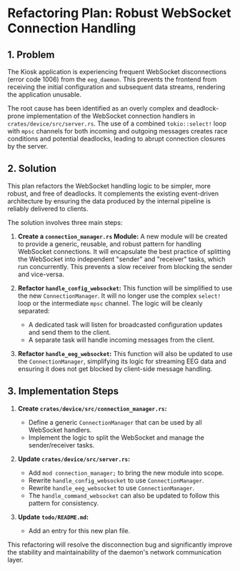 # Refactoring Plan: Robust WebSocket Connection Handling

## 1. Problem

The Kiosk application is experiencing frequent WebSocket disconnections (error code 1006) from the `eeg_daemon`. This prevents the frontend from receiving the initial configuration and subsequent data streams, rendering the application unusable.

The root cause has been identified as an overly complex and deadlock-prone implementation of the WebSocket connection handlers in `crates/device/src/server.rs`. The use of a combined `tokio::select!` loop with `mpsc` channels for both incoming and outgoing messages creates race conditions and potential deadlocks, leading to abrupt connection closures by the server.

## 2. Solution

This plan refactors the WebSocket handling logic to be simpler, more robust, and free of deadlocks. It complements the existing event-driven architecture by ensuring the data produced by the internal pipeline is reliably delivered to clients.

The solution involves three main steps:

1.  **Create a `connection_manager.rs` Module:** A new module will be created to provide a generic, reusable, and robust pattern for handling WebSocket connections. It will encapsulate the best practice of splitting the WebSocket into independent "sender" and "receiver" tasks, which run concurrently. This prevents a slow receiver from blocking the sender and vice-versa.

2.  **Refactor `handle_config_websocket`:** This function will be simplified to use the new `ConnectionManager`. It will no longer use the complex `select!` loop or the intermediate `mpsc` channel. The logic will be cleanly separated:
    *   A dedicated task will listen for broadcasted configuration updates and send them to the client.
    *   A separate task will handle incoming messages from the client.

3.  **Refactor `handle_eeg_websocket`:** This function will also be updated to use the `ConnectionManager`, simplifying its logic for streaming EEG data and ensuring it does not get blocked by client-side message handling.

## 3. Implementation Steps

1.  **Create `crates/device/src/connection_manager.rs`:**
    *   Define a generic `ConnectionManager` that can be used by all WebSocket handlers.
    *   Implement the logic to split the WebSocket and manage the sender/receiver tasks.

2.  **Update `crates/device/src/server.rs`:**
    *   Add `mod connection_manager;` to bring the new module into scope.
    *   Rewrite `handle_config_websocket` to use `ConnectionManager`.
    *   Rewrite `handle_eeg_websocket` to use `ConnectionManager`.
    *   The `handle_command_websocket` can also be updated to follow this pattern for consistency.

4.  **Update `todo/README.md`:**
    *   Add an entry for this new plan file.

This refactoring will resolve the disconnection bug and significantly improve the stability and maintainability of the daemon's network communication layer.